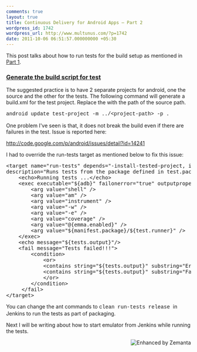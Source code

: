 ```yaml
---
comments: true
layout: true
title: Continuous Delivery for Android Apps – Part 2
wordpress_id: 1742
wordpress_url: http://www.multunus.com/?p=1742
date: 2011-10-06 06:51:57.000000000 +05:30
---
```

This post talks about how to run tests for the build setup as mentioned in <a href="/continuous-delivery-for-android-apps-part-1/">Part 1</a>.
<h3><span style="text-decoration: underline;">Generate the build script for test</span></h3>
The suggested practice is to have 2 separate projects for android, one the source and the other for the tests. The following command will generate a build.xml for the test project. Replace the  with the path of the source path.

<span style="font-family: Consolas, Monaco, 'Courier New', Courier, monospace; line-height: 18px;">android update test-project -m ../&lt;project-path&gt; -p . </span>

One problem I've seen is that, it does not break the build even if there are failures in the test. Issue is reported here:

<!-- more -->

<a href="http://code.google.com/p/android/issues/detail?id=14241">http://code.google.com/p/android/issues/detail?id=14241</a>

I had to override the run-tests target as mentioned below to fix this issue:
<pre>&lt;target name="run-tests" depends="-install-tested-project, install"
description="Runs tests from the package defined in test.package property"&gt;
    &lt;echo&gt;Running tests ...&lt;/echo&gt;
    &lt;exec executable="${adb}" failonerror="true" outputproperty="tests.output"&gt;
        &lt;arg value="shell" /&gt;
        &lt;arg value="am" /&gt;
        &lt;arg value="instrument" /&gt;
        &lt;arg value="-w" /&gt;
        &lt;arg value="-e" /&gt;
        &lt;arg value="coverage" /&gt;
        &lt;arg value="@{emma.enabled}" /&gt;
        &lt;arg value="${manifest.package}/${test.runner}" /&gt;
    &lt;/exec&gt;
    &lt;echo message="${tests.output}"/&gt;
    &lt;fail message="Tests failed!!!"&gt;
        &lt;condition&gt;
            &lt;or&gt;
            &lt;contains string="${tests.output}" substring="Error" /&gt;
            &lt;contains string="${tests.output}" substring="Fail" /&gt;
            &lt;/or&gt;
        &lt;/condition&gt;
     &lt;/fail&gt;
&lt;/target&gt;</pre>
You can change the ant commands to <span style="font-family: Consolas, Monaco, 'Courier New', Courier, monospace; line-height: 18px;">clean run-tests release </span>in Jenkins to run the tests as part of packaging.

Next I will be writing about how to start emulator from Jenkins while running the tests.
<div class="zemanta-pixie" style="margin-top: 10px; height: 15px;"><a class="zemanta-pixie-a" title="Enhanced by Zemanta" href="http://www.zemanta.com/"><img class="zemanta-pixie-img" style="border: none; float: right;" src="http://img.zemanta.com/zemified_e.png?x-id=96462303-c79f-4147-ace0-66d89521eb71" alt="Enhanced by Zemanta" /></a></div>

